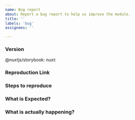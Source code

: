 ```yaml
---
name: Bug report
about: Report a bug report to help us improve the module.
title: ''
labels: 'bug'
assignees: ''

---
```


<!-- **IMPORTANT!**
Before reporting a bug, please make sure that you have read through our documentation and you think your problem is indeed an issue related to our module. -->

### Version
@nuxtjs/storybook: <!-- ex: v1.0.0 -->
nuxt: <!-- ex: v2.12.0 -->

### Reproduction Link
<!--
A minimal test case based on one of:
- a fork of https://codesandbox.io/s/nuxtjsstorybook-demo-l164h
- a GitHub repository that can reproduce the bug
-->

### Steps to reproduce


### What is Expected?


### What is actually happening?
